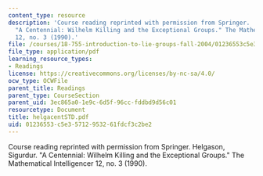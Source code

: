 ```yaml
---
content_type: resource
description: 'Course reading reprinted with permission from Springer.  Helgason, Sigurdur.
  "A Centennial: Wilhelm Killing and the Exceptional Groups." The Mathematical Intelligencer
  12, no. 3 (1990).'
file: /courses/18-755-introduction-to-lie-groups-fall-2004/01236553c5e35712953261fdcf3c2be2_helgacentSTD.pdf
file_type: application/pdf
learning_resource_types:
- Readings
license: https://creativecommons.org/licenses/by-nc-sa/4.0/
ocw_type: OCWFile
parent_title: Readings
parent_type: CourseSection
parent_uid: 3ec865a0-1e9c-6d5f-96cc-fddbd9d56c01
resourcetype: Document
title: helgacentSTD.pdf
uid: 01236553-c5e3-5712-9532-61fdcf3c2be2
---
```

Course reading reprinted with permission from Springer.  Helgason, Sigurdur. "A Centennial: Wilhelm Killing and the Exceptional Groups." The Mathematical Intelligencer 12, no. 3 (1990).